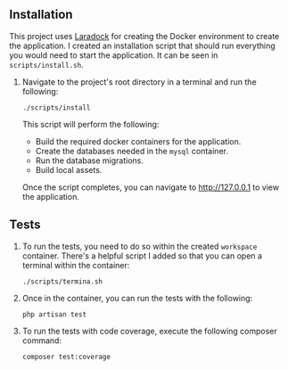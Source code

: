 ## Installation

This project uses [Laradock](https://laradock.io/) for creating the Docker environment to create the application. I created an installation script that should run everything you would need to start the application. It can be seen in `scripts/install.sh`.

1. Navigate to the project's root directory in a terminal and run the following:
    ```
    ./scripts/install
    ```
    This script will perform the following:
    - Build the required docker containers for the application.
    - Create the databases needed in the `mysql` container.
    - Run the database migrations.
    - Build local assets.

    Once the script completes, you can navigate to http://127.0.0.1 to view the application.

## Tests
1. To run the tests, you need to do so within the created `workspace` container. There's a helpful script I added so that you can open a terminal within the container:
    ```
    ./scripts/termina.sh
    ```
1. Once in the container, you can run the tests with the following:
    ```
    php artisan test
    ```
1. To run the tests with code coverage, execute the following composer command:
    ```
    composer test:coverage
    ```
